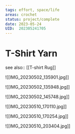 ```yaml
---
tags: effort, space/life
areas: crochet 
status: project/complete 
date: 2023-05-24
UID:  202305241705
---
```


# T-Shirt Yarn
see also:: [[T-shirt Rug]]

![[IMG_20230502_135901.jpg]]

![[IMG_20230502_135948.jpg]]

![[IMG_20230502_145748.jpg]]

![[IMG_20230510_170110.jpg]]

![[IMG_20230510_170254.jpg]]

![[IMG_20230510_203404.jpg]]


